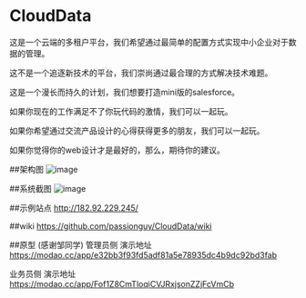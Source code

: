 CloudData
========

  这是一个云端的多租户平台，我们希望通过最简单的配置方式实现中小企业对于数据的管理。
  
  这不是一个追逐新技术的平台，我们崇尚通过最合理的方式解决技术难题。
  
  这是一个漫长而持久的计划，我们想要打造mini版的salesforce。
  
  如果你现在的工作满足不了你玩代码的激情，我们可以一起玩。
  
  如果你希望通过交流产品设计的心得获得更多的朋友，我们可以一起玩。
  
  如果你觉得你的web设计才是最好的，那么，期待你的建议。
  
##架构图
   ![image](https://github.com/passionguy/CloudData/blob/master/CloudData-backend/CloudData.jpg)

##系统截图
   ![image](https://github.com/passionguy/CloudData/blob/master/CloudData-backend/snapshot.png)

##示例站点
  http://182.92.229.245/

##wiki
 https://github.com/passionguy/CloudData/wiki

##原型 (感谢邹同学)
  管理员侧 演示地址 https://modao.cc/app/e32bb3f93fd5adf81a5e78935dc4b9dc92bd3fab
  
  业务员侧 演示地址 https://modao.cc/app/Fof1Z8CmTloqiCVJRxjsonZZjFcVmCb
